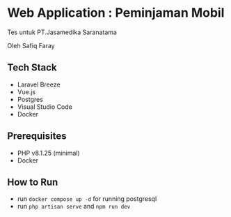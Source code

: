 # Web Application : Peminjaman Mobil
Tes untuk PT.Jasamedika Saranatama

Oleh Safiq Faray

## Tech Stack
- Laravel Breeze
- Vue.js
- Postgres
- Visual Studio Code
- Docker

## Prerequisites
- PHP v8.1.25 (minimal)
- Docker
## How to Run
- run `docker compose up -d` for running postgresql
- run `php artisan serve` and `npm run dev`